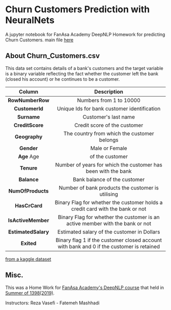 # Churn Customers Prediction with NeuralNets 
A jupyter notebook for FanAsa Academy DeepNLP Homework for predicting Churn Customers. main file [here](https://github.com/AminTaheri23/Churn-Customers-Prediction/blob/master/AminTaheri_DeepNLP_HW1.ipynb)

## About Churn_Customers.csv
This data set contains details of a bank's customers and the target variable is a binary variable reflecting the fact whether the customer left the bank (closed his account) or he continues to be a customer.

| Column | Description |
| :---: | :---: |
|**RowNumberRow** | Numbers from 1 to 10000 |
|**CustomerId** | Unique Ids for bank customer identification|
|**Surname** | Customer's last name|
|**CreditScore** | Credit score of the customer|
|**Geography** | The country from which the customer belongs|
|**Gender** | Male or Female|
|**Age** Age | of the customer|
|**Tenure** | Number of years for which the customer has been with the bank|
|**Balance** | Bank balance of the customer|
|**NumOfProducts** | Number of bank products the customer is utilising|
|**HasCrCard** | Binary Flag for whether the customer holds a credit card with the bank or not|
|**IsActiveMember** | Binary Flag for whether the customer is an active member with the bank or not|
|**EstimatedSalary** | Estimated salary of the customer in Dollars|
|**Exited** | Binary flag 1 if the customer closed account with bank and 0 if the customer is retained|

[from a kaggle dataset](https://www.kaggle.com/shrutimechlearn/churn-modelling)

## Misc.
This was a Home Work for [FanAsa Academy's DeepNLP course](http://fanasa.co/academy.php) that held in [Summer of 1398(2019)](https://evand.com/events/%DA%A9%D8%A7%D8%B1%D8%A8%D8%B1%D8%AF%D9%87%D8%A7%DB%8C-%DB%8C%D8%A7%D8%AF%DA%AF%DB%8C%D8%B1%DB%8C-%D8%B9%D9%85%DB%8C%D9%82-%D8%AF%D8%B1-%D9%BE%D8%B1%D8%AF%D8%A7%D8%B2%D8%B4-%D9%85%D8%AA%D9%86-deep-nlp-6960592#event-cover). 

Instructors: Reza Vasefi - Fatemeh Mashhadi
